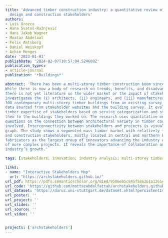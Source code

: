 ```yaml
---
title: 'Advanced timber construction industry: a quantitative review of 646 global
  design and construction stakeholders'
authors:
- Luis Orozco
- Hana Svatoš-Ražnjević
- Hans Jakob Wagner
- Moataz Abdelaal
- Felix Amtsberg
- Daniel Weiskopf
- Achim Menges
date: '2023-01-01'
publishDate: '2024-02-07T10:57:04.524600Z'
publication_types:
- article-journal
publication: '*Buildings*'

abstract: 'There has been a multi-storey timber construction boom since the start of the millennium.
While there is now a body of research on trends, benefits, and disadvantages of timber construction,
there is not yet literature on the wider market or the impact of stakeholders on it. This research
investigates the (i) architects, (ii) engineers, and (iii) manufacturers involved in the realization of
300 contemporary multi-storey timber buildings from an existing survey. The analysis is based on
data sourced from stakeholder websites and the building survey. It evaluates the perceived level of
timber expertise of stakeholders based on service categorization and stakeholder type and relates
them to the buildings they worked on. The research uses quantitative methods to answer qualitative
questions on the connection between architectural variety in timber construction and the stakeholders
involved. Interconnectivity between stakeholders and projects is visualized in an interactive network
graph. The study shows a segmented mass timber market with relatively few impactful design
and construction stakeholders, mostly located in central and northern Europe. It also identifies
fabricators as the largest group of innovators advancing the industry and enabling the construction
of more complex projects. It reveals the importance of collaboration and knowledge sharing for the
industry’s growth.'

tags: [stakeholders; innovation; industry analysis; multi-storey timber construction; mass timber construction; timber industry; timber buildings; wood buildings]

links:
- name: "Interactive Stakeholders Map"
  url: "https://archstakeholders.github.io/"
url_pdf: https://pdfs.semanticscholar.org/81ed/9506eb5c845f586361a1265ed6afdd4b061b.pdf
url_code: 'https://github.com/mottazabdelfattah/archstakeholders.github.io'
url_dataset: 'https://darus.uni-stuttgart.de/dataset.xhtml?persistentId=doi:10.18419/darus-2740'
url_poster: ''
url_project: ''
url_slides: ''
url_source: ''
url_video: ''


projects: ['archstakeholders']
---
```

